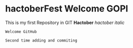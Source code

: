 # hactoberFest Welcome GOPI
This is  my first Repository in GIT
**Hactober**
*hactober italic*
```
Welcome GitHub
```
```
Second time adding and commiting 
```

